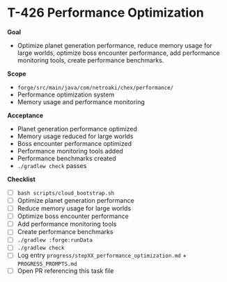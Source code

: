 # T-426 Performance Optimization

**Goal**

- Optimize planet generation performance, reduce memory usage for large worlds, optimize boss encounter performance, add performance monitoring tools, create performance benchmarks.

**Scope**

- `forge/src/main/java/com/netroaki/chex/performance/`
- Performance optimization system
- Memory usage and performance monitoring

**Acceptance**

- Planet generation performance optimized
- Memory usage reduced for large worlds
- Boss encounter performance optimized
- Performance monitoring tools added
- Performance benchmarks created
- `./gradlew check` passes

**Checklist**

- [ ] `bash scripts/cloud_bootstrap.sh`
- [ ] Optimize planet generation performance
- [ ] Reduce memory usage for large worlds
- [ ] Optimize boss encounter performance
- [ ] Add performance monitoring tools
- [ ] Create performance benchmarks
- [ ] `./gradlew :forge:runData`
- [ ] `./gradlew check`
- [ ] Log entry `progress/stepXX_performance_optimization.md` + `PROGRESS_PROMPTS.md`
- [ ] Open PR referencing this task file
